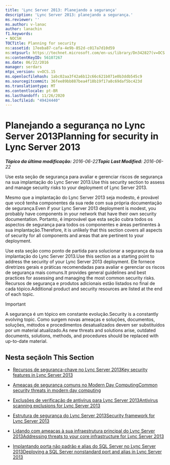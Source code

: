 ```yaml
---
title: 'Lync Server 2013: Planejando a segurança'
description: 'Lync Server 2013: planejando a segurança.'
ms.reviewer: ''
ms.author: v-lanac
author: lanachin
f1.keywords:
- NOCSH
TOCTitle: Planning for security
ms:assetid: 17eeba87-cafa-4e9b-852d-c017a7d10d59
ms:mtpsurl: https://technet.microsoft.com/en-us/library/Dn342827(v=OCS.15)
ms:contentKeyID: 56107267
ms.date: 06/22/2016
manager: serdars
mtps_version: v=OCS.15
ms.openlocfilehash: 1abc02aa3f42a6b12c66c621b071e0b3ddb545c9
ms.sourcegitcommit: 36fee89bb887bea4f18b19f17a8c69daf5bc423d
ms.translationtype: MT
ms.contentlocale: pt-BR
ms.lasthandoff: 11/26/2020
ms.locfileid: "49424440"
---
```

# <a name="planning-for-security-in-lync-server-2013"></a><span data-ttu-id="3e71f-103">Planejando a segurança no Lync Server 2013</span><span class="sxs-lookup"><span data-stu-id="3e71f-103">Planning for security in Lync Server 2013</span></span>

<div data-xmlns="http://www.w3.org/1999/xhtml">

<div class="topic" data-xmlns="http://www.w3.org/1999/xhtml" data-msxsl="urn:schemas-microsoft-com:xslt" data-cs="https://msdn.microsoft.com/">

<div data-asp="https://msdn2.microsoft.com/asp">



</div>

<div id="mainSection">

<div id="mainBody"><span data-ttu-id="3e71f-104">

<span> </span></span><span class="sxs-lookup"><span data-stu-id="3e71f-104">

<span> </span></span></span>

<span data-ttu-id="3e71f-105">_**Tópico da última modificação:** 2016-06-22_</span><span class="sxs-lookup"><span data-stu-id="3e71f-105">_**Topic Last Modified:** 2016-06-22_</span></span>

<span data-ttu-id="3e71f-106">Use esta seção de segurança para avaliar e gerenciar riscos de segurança na sua implantação do Lync Server 2013.</span><span class="sxs-lookup"><span data-stu-id="3e71f-106">Use this security section to assess and manage security risks to your deployment of Lync Server 2013.</span></span>

<span data-ttu-id="3e71f-107">Mesmo que a implantação do Lync Server 2013 seja modesto, é provável que você tenha componentes da sua rede com sua própria documentação de segurança.</span><span class="sxs-lookup"><span data-stu-id="3e71f-107">Even if your Lync Server 2013 deployment is modest, you probably have components in your network that have their own security documentation.</span></span> <span data-ttu-id="3e71f-108">Portanto, é improvável que esta seção cubra todos os aspectos de segurança para todos os componentes e áreas pertinentes à sua implantação.</span><span class="sxs-lookup"><span data-stu-id="3e71f-108">Therefore, it is unlikely that this section covers all aspects of security for all components and areas that are pertinent to your deployment.</span></span>

<span data-ttu-id="3e71f-109">Use esta seção como ponto de partida para solucionar a segurança da sua implantação do Lync Server 2013.</span><span class="sxs-lookup"><span data-stu-id="3e71f-109">Use this section as a starting point to address the security of your Lync Server 2013 deployment.</span></span> <span data-ttu-id="3e71f-110">Ele fornece diretrizes gerais e práticas recomendadas para avaliar e gerenciar os riscos de segurança mais comuns.</span><span class="sxs-lookup"><span data-stu-id="3e71f-110">It provides general guidelines and best practices for assessing and managing the most common security risks.</span></span> <span data-ttu-id="3e71f-111">Recursos de segurança e produtos adicionais estão listados no final de cada tópico.</span><span class="sxs-lookup"><span data-stu-id="3e71f-111">Additional product and security resources are listed at the end of each topic.</span></span>

<div>


> [!IMPORTANT]  
> <span data-ttu-id="3e71f-112">A segurança é um tópico em constante evolução.</span><span class="sxs-lookup"><span data-stu-id="3e71f-112">Security is a constantly evolving topic.</span></span> <span data-ttu-id="3e71f-113">Como surgem novas ameaças e soluções, documentos, soluções, métodos e procedimentos desatualizados devem ser substituídos por um material atualizado.</span><span class="sxs-lookup"><span data-stu-id="3e71f-113">As new threats and solutions arise, outdated documents, solutions, methods, and procedures should be replaced with up-to-date material.</span></span>



</div>

<div>

## <a name="in-this-section"></a><span data-ttu-id="3e71f-114">Nesta seção</span><span class="sxs-lookup"><span data-stu-id="3e71f-114">In This Section</span></span>

  - [<span data-ttu-id="3e71f-115">Recursos de segurança-chave no Lync Server 2013</span><span class="sxs-lookup"><span data-stu-id="3e71f-115">Key security features in Lync Server 2013</span></span>](lync-server-2013-key-security-features.md)

  - [<span data-ttu-id="3e71f-116">Ameaças de segurança comuns no Modern Day Computing</span><span class="sxs-lookup"><span data-stu-id="3e71f-116">Common security threats in modern day computing</span></span>](lync-server-2013-common-security-threats-in-modern-day-computing.md)

  - [<span data-ttu-id="3e71f-117">Exclusões de verificação de antivírus para Lync Server 2013</span><span class="sxs-lookup"><span data-stu-id="3e71f-117">Antivirus scanning exclusions for Lync Server 2013</span></span>](lync-server-2013-antivirus-scanning-exclusions.md)

  - [<span data-ttu-id="3e71f-118">Estrutura de segurança do Lync Server 2013</span><span class="sxs-lookup"><span data-stu-id="3e71f-118">Security framework for Lync Server 2013</span></span>](lync-server-2013-security-framework-for-lync-server.md)

  - [<span data-ttu-id="3e71f-119">Lidando com ameaças à sua infraestrutura principal do Lync Server 2013</span><span class="sxs-lookup"><span data-stu-id="3e71f-119">Addressing threats to your core infrastructure for Lync Server 2013</span></span>](lync-server-2013-addressing-threats-to-your-core-infrastructure.md)

  - [<span data-ttu-id="3e71f-120">Implantando porta não padrão e alias do SQL Server no Lync Server 2013</span><span class="sxs-lookup"><span data-stu-id="3e71f-120">Deploying a SQL Server nonstandard port and alias in Lync Server 2013</span></span>](deploying-a-sql-server-nonstandard-port-and-alias-in-lync-server-2013.md)

<span data-ttu-id="3e71f-121"></div>

</div>

<span> </span>

</div>

</div>

</span><span class="sxs-lookup"><span data-stu-id="3e71f-121"></div>

</div>

<span> </span>

</div>

</div>

</span></span></div>

